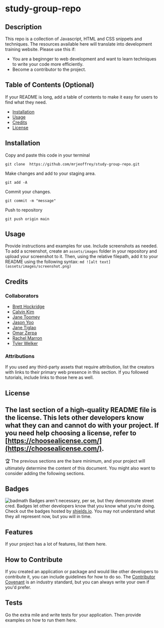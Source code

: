 # study-group-repo

## Description
This repo is a collection of Javascript, HTML and CSS snippets and techniques. The resources available here will translate into development training website. Please use this if:
- You are a beginnger to web development and want to learn techniques to write your code more efficiently.
- Become a contributor to the project.

## Table of Contents (Optional)
If your README is long, add a table of contents to make it easy for users to find what they need.
- [Installation](#installation)
- [Usage](#usage)
- [Credits](#credits)
- [License](#license)
## Installation

Copy and paste this code in your terminal

    git clone  https://github.com/mrjeoffrey/study-group-repo.git

Make changes and add to your staging area.

    git add -A

Commit your changes.

    git commit -m "message"

Push to repository

    git push origin main



## Usage
Provide instructions and examples for use. Include screenshots as needed.
To add a screenshot, create an `assets/images` folder in your repository and upload your screenshot to it. Then, using the relative filepath, add it to your README using the following syntax:
    ```md
    ![alt text](assets/images/screenshot.png)
    ```
## Credits
### Collaborators
- [Brett Hockridge](https://github.com/BroBrett)
- [Calvin Kim](https://github.com/calvin-kim13)
- [Jane Toomey](https://github.com/janeToomey)
- [Jason Yoo](https://github.com/jasonjayoo)
- [Jane Tiglao](https://github.com/jbtiglao)
- [Omar Zerpa](https://github.com/Ozerpa)
- [Rachel Marron](https://github.com/racheldmarron)
- [Tyler Welker](https://github.com/TWelk)

### Attributions
If you used any third-party assets that require attribution, list the creators with links to their primary web presence in this section.
If you followed tutorials, include links to those here as well.
## License
The last section of a high-quality README file is the license. This lets other developers know what they can and cannot do with your project. If you need help choosing a license, refer to [https://choosealicense.com/](https://choosealicense.com/).
---
🏆 The previous sections are the bare minimum, and your project will ultimately determine the content of this document. You might also want to consider adding the following sections.
## Badges
![badmath](https://img.shields.io/github/languages/top/nielsenjared/badmath)
Badges aren't necessary, per se, but they demonstrate street cred. Badges let other developers know that you know what you're doing. Check out the badges hosted by [shields.io](https://shields.io/). You may not understand what they all represent now, but you will in time.
## Features
If your project has a lot of features, list them here.
## How to Contribute
If you created an application or package and would like other developers to contribute it, you can include guidelines for how to do so. The [Contributor Covenant](https://www.contributor-covenant.org/) is an industry standard, but you can always write your own if you'd prefer.
## Tests
Go the extra mile and write tests for your application. Then provide examples on how to run them here.




